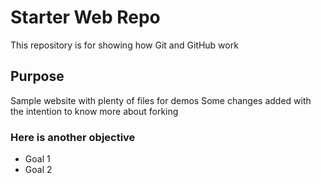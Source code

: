 # Starter Web Repo

This repository is for showing how Git and GitHub work

## Purpose

Sample website with plenty of files for demos
Some changes added with the intention to know more about forking
### Here is another objective
* Goal 1
* Goal 2
